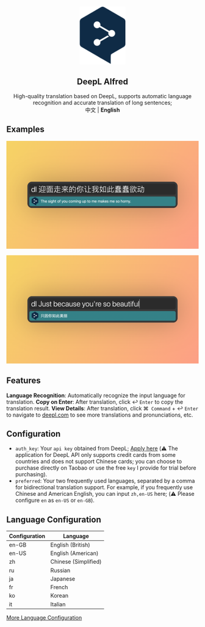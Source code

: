 <p align="center">
    <div align="center"><img src="https://github.com/daylenjeez/deepl-alfred/blob/main/img/deepl-logo.svg" width=120  /></div>
    <h2 align="center">DeepL Alfred</h2>
    <div align="center">High-quality translation based on DeepL, supports automatic language recognition and accurate translation of long sentences;</div>
    <div align="center"><a>中文</a> | <strong>English</strong></div>
</p>

## Examples
![enToZh](https://github.com/daylenjeez/deepl-alfred/blob/main/img/zh-en.png)

![zhToEn](https://github.com/daylenjeez/deepl-alfred/blob/main/img/en-zh.png)

## Features
**Language Recognition**: Automatically recognize the input language for translation.
**Copy on Enter**: After translation, click ↩︎ `Enter` to copy the translation result.
**View Details**: After translation, click ⌘`` Command`` + ↩︎ ``Enter`` to navigate to [deepl.com](https://deepl.com) to see more translations and pronunciations, etc.

## Configuration
- ``auth_key``: Your ``api key`` obtained from DeepL; [Apply here](https://www.deepl.com/zh/account/summary/generate-new-api-key) (⚠️ The application for DeepL API only supports credit cards from some countries and does not support Chinese cards; you can choose to purchase directly on Taobao or use the free ``key`` I provide for trial before purchasing).
- ``preferred``: Your two frequently used languages, separated by a comma for bidirectional translation support. For example, if you frequently use Chinese and American English, you can input `zh,en-US` here; (⚠️ Please configure ``en`` as ``en-US`` or ``en-GB``).



## Language Configuration
| Configuration | Language |
| ---- | ---- |
| en-GB | English (British) |
| en-US | English (American) |
| zh | Chinese (Simplified) |
| ru | Russian |
| ja | Japanese |
| fr | French |
| ko | Korean |
| it | Italian |

[More Language Configuration](https://www.deepl.com/zh/docs-api/translate-text/translate-text)





